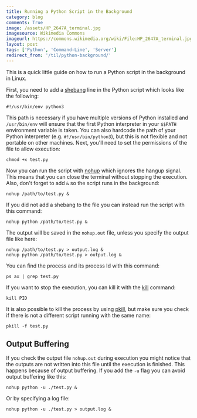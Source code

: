 ```yaml
---
title: Running a Python Script in the Background
category: blog
comments: True
image: /assets/HP_2647A_terminal.jpg
imagesource: Wikimedia Commons
imageurl: https://commons.wikimedia.org/wiki/File:HP_2647A_terminal.jpg
layout: post
tags: ['Python', 'Command-Line', 'Server']
redirect_from: '/til/python-background/'
---
```


This is a quick little guide on how to run a Python script in the background in Linux.

First, you need to add a [shebang](https://en.wikipedia.org/wiki/Shebang_(Unix)) line in the Python script which looks like the following:

    #!/usr/bin/env python3
    
This path is necessary if you have multiple versions of Python installed and `/usr/bin/env` will ensure that the first Python interpreter in your `$$PATH` environment variable is taken. You can also hardcode the path of your Python interpreter (e.g. `#!/usr/bin/python3`), but this is not flexible and not portable on other machines. Next, you'll need to set the permissions of the file to allow execution:

    chmod +x test.py
    
Now you can run the script with [nohup](https://en.wikipedia.org/wiki/Nohup) which ignores the hangup signal. This means that you can close the terminal without stopping the execution. Also, don't forget to add `&` so the script runs in the background:

    nohup /path/to/test.py &
    
If you did not add a shebang to the file you can instead run the script with this command:

    nohup python /path/to/test.py &
    
The output will be saved in the `nohup.out` file, unless you specify the output file like here:

    nohup /path/to/test.py > output.log &
    nohup python /path/to/test.py > output.log &

You can find the process and its process Id with this command:
    
    ps ax | grep test.py
    
If you want to stop the execution, you can kill it with the [kill](https://en.wikipedia.org/wiki/Kill_(command)) command:

    kill PID
    
It is also possible to kill the process by using [pkill](https://en.wikipedia.org/wiki/Pkill), but make sure you check if there is not a different script running with the same name:

    pkill -f test.py
    
## Output Buffering    
    
If you check the output file `nohup.out` during execution you might notice that the outputs are not written into this file until the execution is finished. This happens because of output buffering. If you add the `-u` flag you can avoid output buffering like this:

    nohup python -u ./test.py &
    
Or by specifying a log file:

    nohup python -u ./test.py > output.log &